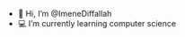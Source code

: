 - 👋 Hi, I’m @ImeneDiffallah
- 💻 I’m currently learning computer science


<!---
ImeneDiffallah/ImeneDiffallah is a ✨ special ✨ repository because its `README.md` (this file) appears on your GitHub profile.
You can click the Preview link to take a look at your changes.
--->
